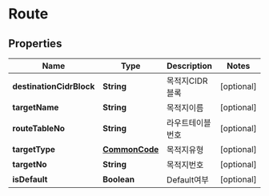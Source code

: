 
# Route

## Properties
Name | Type | Description | Notes
------------ | ------------- | ------------- | -------------
**destinationCidrBlock** | **String** | 목적지CIDR블록 |  [optional]
**targetName** | **String** | 목적지이름 |  [optional]
**routeTableNo** | **String** | 라우트테이블번호 |  [optional]
**targetType** | [**CommonCode**](CommonCode.md) | 목적지유형 |  [optional]
**targetNo** | **String** | 목적지번호 |  [optional]
**isDefault** | **Boolean** | Default여부 |  [optional]



